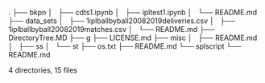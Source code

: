 .
├── bkpn
│   ├── cdts1.ipynb
│   ├── ipltest1.ipynb
│   └── README.md
├── data_sets
│   ├── 1iplballbyball20082019deliveries.csv
│   ├── 1iplballbyball20082019matches.csv
│   └── README.md
├── DirectoryTree.MD
├── g
├── LICENSE.md
├── misc
│   ├── README.md
│   ├── ss
│   └── st
├── os.txt
├── README.md
└── splscript
    └── README.md

4 directories, 15 files
